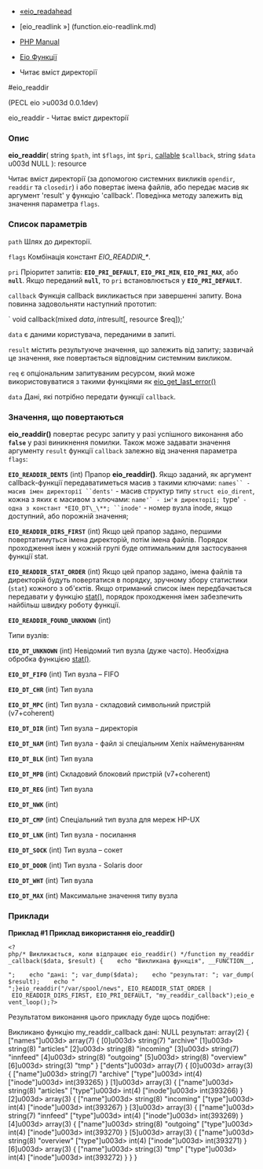 - [«eio_readahead](function.eio-readahead.md)
- [eio_readlink »] (function.eio-readlink.md)

- [PHP Manual](index.md)
- [Eio Функції](ref.eio.md)
- Читає вміст директорії

#eio_readdir

(PECL eio \>u003d 0.0.1dev)

eio_readdir - Читає вміст директорії

### Опис

**eio_readdir**(
string `$path`,
int `$flags`,
int `$pri`,
[callable](language.types.callable.md) `$callback`,
string `$data` u003d NULL
): resource

Читає вміст директорії (за допомогою системних викликів `opendir`,
`readdir` та `closedir`) і або повертає імена файлів, або передає
масив як аргумент 'result' у функцію 'callback'. Поведінка
методу залежить від значення параметра `flags`.

### Список параметрів

`path`
Шлях до директорії.

`flags`
Комбінація констант *EIO_READDIR\_\**.

`pri`
Пріоритет запитів: **`EIO_PRI_DEFAULT`**, **`EIO_PRI_MIN`**,
**`EIO_PRI_MAX`**, або **`null`**. Якщо переданий **`null`**, то `pri`
встановлюється у **`EIO_PRI_DEFAULT`**.

`callback`
Функція callback викликається при завершенні запиту. Вона повинна
задовольняти наступний прототип:

` void callback(mixed $data, int $result[, resource $req]);'

`data`
є даними користувача, переданими в запиті.

`result`
містить результуюче значення, що залежить від запиту; зазвичай це
значення, яке повертається відповідним системним викликом.

`req`
є опціональним запитуваним ресурсом, який може
використовуватися з такими функціями як
[eio_get_last_error()](function.eio-get-last-error.md)

`data`
Дані, які потрібно передати функції `callback`.

### Значення, що повертаються

**eio_readdir()** повертає ресурс запиту у разі успішного
виконання або **`false`** у разі виникнення помилки. Також може
задавати значення аргументу `result` функції `callback` залежно від
значення параметра `flags`:

**`EIO_READDIR_DENTS`** (int)
Прапор **eio_readdir()**. Якщо заданий, як аргумент
callback-функції передаватиметься масив з такими ключами:
`names`` - масив імен директорії ``dents'` - масив структур типу
`struct eio_dirent`, кожна з яких є масивом з
ключами: ``name'` - ім'я директорії; ``type'` - одна з констант
*EIO_DT\_\**; ``inode'` - номер вузла inode, якщо доступний, або порожній
значення;

**`EIO_READDIR_DIRS_FIRST`** (int)
Якщо цей прапор задано, першими повертатимуться імена директорій, потім
імена файлів. Порядок проходження імен у кожній групі буде оптимальним
для застосування функції stat.

**`EIO_READDIR_STAT_ORDER`** (int)
Якщо цей прапор задано, імена файлів та директорій будуть повертатися в
порядку, зручному збору статистики (`stat`) кожного з об'єктів. Якщо
отриманий список імен передбачається передавати у функцію
[stat()](function.stat.md), порядок проходження імен забезпечить найбільш
швидку роботу функції.

**`EIO_READDIR_FOUND_UNKNOWN`** (int)

Типи вузлів:

**`EIO_DT_UNKNOWN`** (int)
Невідомий тип вузла (дуже часто). Необхідна обробка функцією
[stat()](function.stat.md).

**`EIO_DT_FIFO`** (int)
Тип вузла – FIFO

**`EIO_DT_CHR`** (int)
Тип вузла

**`EIO_DT_MPC`** (int)
Тип вузла - складовий символьний пристрій (v7+coherent)

**`EIO_DT_DIR`** (int)
Тип вузла – директорія

**`EIO_DT_NAM`** (int)
Тип вузла - файл зі спеціальним Xenix найменуванням

**`EIO_DT_BLK`** (int)
Тип вузла

**`EIO_DT_MPB`** (int)
Складовий блоковий пристрій (v7+coherent)

**`EIO_DT_REG`** (int)
Тип вузла

**`EIO_DT_NWK`** (int)

**`EIO_DT_CMP`** (int)
Спеціальний тип вузла для мереж HP-UX

**`EIO_DT_LNK`** (int)
Тип вузла - посилання

**`EIO_DT_SOCK`** (int)
Тип вузла – сокет

**`EIO_DT_DOOR`** (int)
Тип вузла - Solaris door

**`EIO_DT_WHT`** (int)
Тип вузла

**`EIO_DT_MAX`** (int)
Максимальне значення типу вузла

### Приклади

**Приклад #1 Приклад використання **eio_readdir()****

` <?php/* Викликається, коли відпрацює eio_readdir() */function my_readdir_callback($data, $result) {    echo "Викликана функція", __FUNCTION__, 
";    echo "дані: "; var_dump($data);    echo "результат: "; var_dump($result);    echo "
";}eio_readdir("/var/spool/news", EIO_READDIR_STAT_ORDER | EIO_READDIR_DIRS_FIRST, EIO_PRI_DEFAULT, "my_readdir_callback");eio_event_loop();?> `

Результатом виконання цього прикладу буде щось подібне:

Викликано функцію my_readdir_callback
дані: NULL
результат: array(2) {
["names"]u003d>
array(7) {
[0]u003d>
string(7) "archive"
[1]u003d>
string(8) "articles"
[2]u003d>
string(8) "incoming"
[3]u003d>
string(7) "innfeed"
[4]u003d>
string(8) "outgoing"
[5]u003d>
string(8) "overview"
[6]u003d>
string(3) "tmp"
}
["dents"]u003d>
array(7) {
[0]u003d>
array(3)
{
["name"]u003d>
string(7)
"archive"
["type"]u003d>
int(4)
["inode"]u003d>
int(393265)
}
[1]u003d>
array(3)
{
["name"]u003d>
string(8)
"articles"
["type"]u003d>
int(4)
["inode"]u003d>
int(393266)
}
[2]u003d>
array(3)
{
["name"]u003d>
string(8)
"incoming"
["type"]u003d>
int(4)
["inode"]u003d>
int(393267)
}
[3]u003d>
array(3)
{
["name"]u003d>
string(7)
"innfeed"
["type"]u003d>
int(4)
["inode"]u003d>
int(393269)
}
[4]u003d>
array(3)
{
["name"]u003d>
string(8)
"outgoing"
["type"]u003d>
int(4)
["inode"]u003d>
int(393270)
}
[5]u003d>
array(3)
{
["name"]u003d>
string(8)
"overview"
["type"]u003d>
int(4)
["inode"]u003d>
int(393271)
}
[6]u003d>
array(3)
{
["name"]u003d>
string(3)
"tmp"
["type"]u003d>
int(4)
["inode"]u003d>
int(393272)
}
}
}
